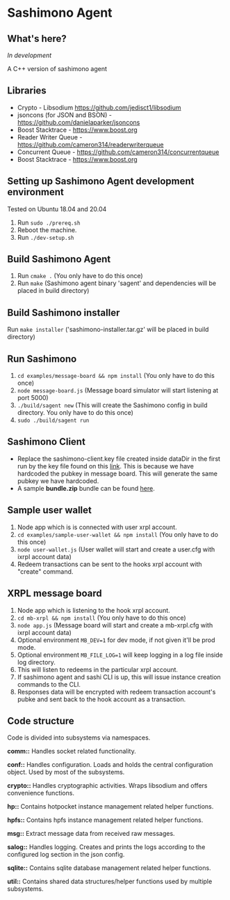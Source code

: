 # Sashimono Agent

## What's here?
*In development*

A C++ version of sashimono agent

## Libraries
* Crypto - Libsodium https://github.com/jedisct1/libsodium
* jsoncons (for JSON and BSON) - https://github.com/danielaparker/jsoncons
* Boost Stacktrace - https://www.boost.org
* Reader Writer Queue - https://github.com/cameron314/readerwriterqueue
* Concurrent Queue - https://github.com/cameron314/concurrentqueue
* Boost Stacktrace - https://www.boost.org

## Setting up Sashimono Agent development environment
Tested on Ubuntu 18.04 and 20.04
1. Run `sudo ./prereq.sh`
1. Reboot the machine.
1. Run `./dev-setup.sh`

## Build Sashimono Agent
1. Run `cmake .` (You only have to do this once)
1. Run `make` (Sashimono agent binary 'sagent' and dependencies will be placed in build directory)

## Build Sashimono installer
Run `make installer` ('sashimono-installer.tar.gz' will be placed in build directory)

## Run Sashimono
1. `cd examples/message-board && npm install` (You only have to do this once)
1. `node message-board.js` (Message board simulator will start listening at port 5000)
1. `./build/sagent new` (This will create the Sashimono config in build directory. You only have to do this once)
1. `sudo ./build/sagent run`

## Sashimono Client
- Replace the sashimono-client.key file created inside dataDir in the first run by the key file found on this [link](https://geveoau.sharepoint.com/:u:/g/EX5U8SxYyM5Anyq2rAcMXtkBEOO_XWT7hCo30SGIsDAyLg?e=LycwQx). This is because we have hardcoded the pubkey in message board. This will generate the same pubkey we have hardcoded.
- A sample **bundle.zip** bundle can be found [here](https://geveoau.sharepoint.com/:u:/g/EdurCbuttzdCnuQCyIb0SKEBWq4j9LKdgAIjJvt3zwueew?e=lPYfMG).

## Sample user wallet
1. Node app which is is connected with user xrpl account.
1. `cd examples/sample-user-wallet && npm install` (You only have to do this once)
1. `node user-wallet.js` (User wallet will start and create a user.cfg with ixrpl account data)
1. Redeem transactions can be sent to the hooks xrpl account with "create" command.

## XRPL message board
1. Node app which is listening to the hook xrpl account.
1. `cd mb-xrpl && npm install` (You only have to do this once)
1. `node app.js` (Message board will start and create a mb-xrpl.cfg with ixrpl account data)
1. Optional environment `MB_DEV=1` for dev mode, if not given it'll be prod mode.
1. Optional environment `MB_FILE_LOG=1` will keep logging in a log file inside log directory.
1. This will listen to redeems in the particular xrpl account.
1. If sashimono agent and sashi CLI is up, this will issue instance creation commands to the CLI.
1. Responses data will be encrypted with redeem transaction account's pubke and sent back to the hook account as a transaction.

## Code structure
Code is divided into subsystems via namespaces.

**comm::** Handles socket related functionality.

**conf::** Handles configuration. Loads and holds the central configuration object. Used by most of the subsystems.

**crypto::** Handles cryptographic activities. Wraps libsodium and offers convenience functions.

**hp::** Contains hotpocket instance management related helper functions.

**hpfs::** Contains hpfs instance management related helper functions.

**msg::** Extract message data from received raw messages.

**salog::** Handles logging. Creates and prints the logs according to the configured log section in the json config.

**sqlite::** Contains sqlite database management related helper functions.

**util::** Contains shared data structures/helper functions used by multiple subsystems.

